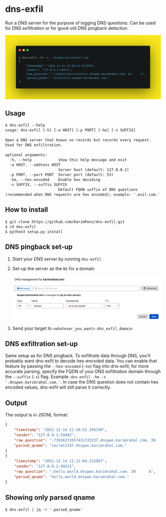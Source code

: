 # dns-exfil

Run a DNS server for the purpose of logging DNS questions. Can be used for DNS exfiltration or for good-old DNS pingback detection.

![dns-exfil example run](misc/dns-exfil-display.png)


## Usage

```
$ dns-exfil --help
usage: dns-exfil [-h] [-a HOST] [-p PORT] [-he] [-s SUFFIX]

Open a DNS server that knows no records but records every request. Used for DNS exfiltration.

optional arguments:
  -h, --help            show this help message and exit
  -a HOST, --address HOST
                        Server host (default: 127.0.0.1)
  -p PORT, --port PORT  Server port (default: 53)
  -he, --hex-encoded    Enable hex decoding
  -s SUFFIX, --suffix SUFFIX
                        Default FQDN suffix of DNS questions (recommended when DNS requests are hex encoded); example: '.evil.com.'
```

## How to install

```
$ git clone https://github.com/KarimPwnz/dns-exfil.git
$ cd dns-exfil
$ python3 setup.py install
```

## DNS pingback set-up

1. Start your DNS server by running `dns-exfil`

2. Set-up the server as the `NS` for a domain

   ![DNS NS setup on Cloudflare](misc/dns-NS-setup.png)

3. Send your target to `<whatever_you_want>.dns_exfil_domain`

## DNS exfiltration set-up

Same setup as for DNS pingback. To exfiltrate data through DNS, you'll probably want dns-exfil to decode hex-encoded data. You can enable that feature by passing the `--hex-encoded` (`-he`) flag into dns-exfil; for more accurate parsing, specify the FQDN of your DNS exfiltration domain through the `--suffix` (`-s`) flag. Example: `dns-exfil -he -s '.dnspwn.karimrahal.com.'`. In case the DNS question does not contain hex encoded values, dns-exfil will still parse it correctly.

## Output

The output is in JSONL format:

```json
{
    "timestamp": "2021-12-14 11:10:51.345230",
    "sender": "127.0.0.1:59482",
    "raw_question": ";73656372657431333337.dnspwn.karimrahal.com. IN      A",
    "parsed_qname": "secret1337.dnspwn.karimrahal.com."
}
{
    "timestamp": "2021-12-14 11:11:04.232967",
    "sender": "127.0.0.1:49211",
    "raw_question": ";hello.world.dnspwn.karimrahal.com. IN      A",
    "parsed_qname": "hello.world.dnspwn.karimrahal.com."
}
```

## Showing only parsed qname

```
$ dns-exfil | jq -r '.parsed_qname'
```

